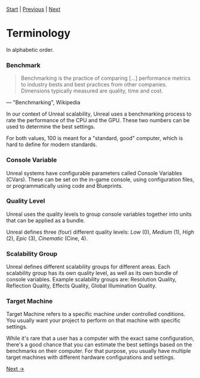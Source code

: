 [Start](Index.md) | [Previous](Index.md) | [Next](Scalability-in-Unreal.md)

# Terminology

In alphabetic order.

### Benchmark

> Benchmarking is the practice of comparing [...] performance metrics to industry bests and best practices from other companies. Dimensions typically measured are quality, time and cost.

&mdash; "Benchmarking", Wikipedia

In our context of Unreal scalability, Unreal uses a benchmarking process to rate the performance of the CPU and the GPU.
These two numbers can be used to determine the best settings.

For both values, 100 is meant for a "standard, good" computer, which is hard to define for modern standards.

### Console Variable

Unreal systems have configurable parameters called Console Variables (CVars).
These can be set on the in-game console, using configuration files, or programmatically using code and Blueprints.

### Quality Level

Unreal uses the quality levels to group console variables together into units that can be applied as a bundle.

Unreal defines three (four) different quality levels: _Low_ (0), _Medium_ (1), _High_ (2), _Epic_ (3), _Cinematic_ (Cine, 4).

### Scalability Group

Unreal defines different scalability groups for different areas.
Each scalability group has its own quality level, as well as its own bundle of console variables.
Example scalability groups are: Resolution Quality, Reflection Quality, Effects Quality, Global Illumination Quality.

### Target Machine

Target Machine refers to a specific machine under controlled conditions.
You usually want your project to perform on that machine with specific settings.

While it's rare that a user has a computer with the exact same configuration, there's a good chance that you can estimate the best settings based on the benchmarks on their computer.
For that purpose, you usually have multiple target machines with different hardware configurations and settings.

[Next &rarr;](Scalability-in-Unreal.md)